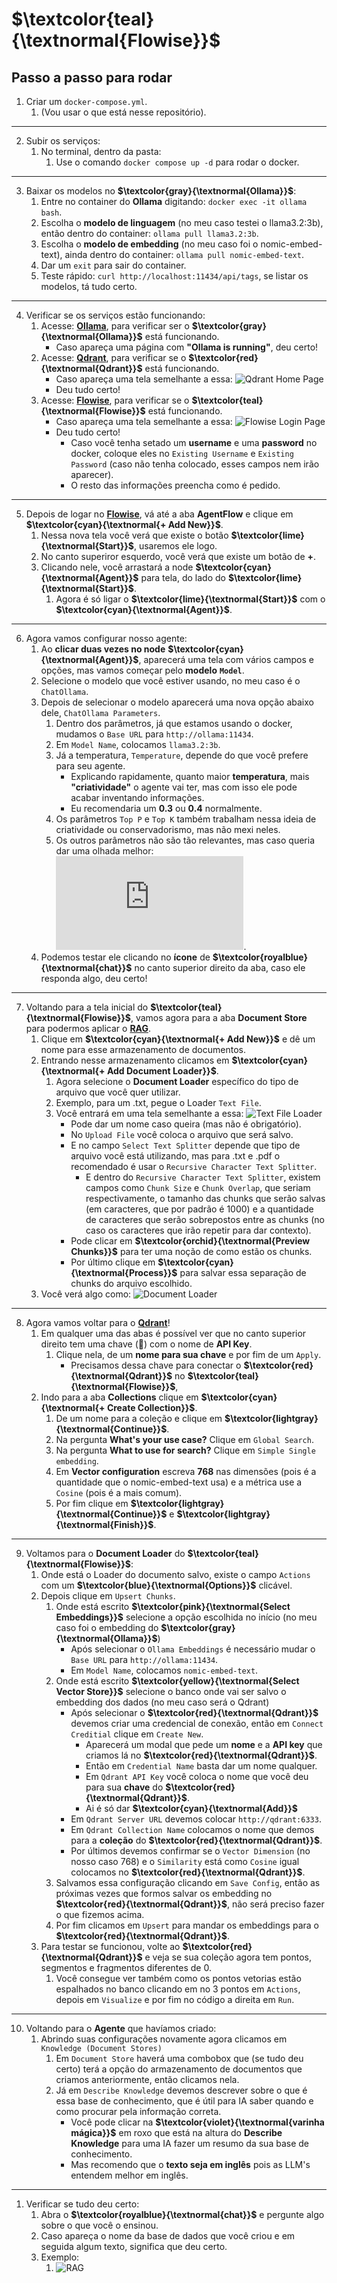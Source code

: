 # **$\textcolor{teal}{\textnormal{Flowise}}$**

## Passo a passo para rodar

1. Criar um `docker-compose.yml`.
   1. (Vou usar o que está nesse repositório).

---

2. Subir os serviços: 
    1. No terminal, dentro da pasta:
        1. Use o comando `docker compose up -d` para rodar o docker.

---

3. Baixar os modelos no **$\textcolor{gray}{\textnormal{Ollama}}$**:
    1. Entre no container do **Ollama** digitando: `docker exec -it ollama bash`.
    2. Escolha o **modelo de linguagem** (no meu caso testei o llama3.2:3b), então dentro do container: `ollama pull llama3.2:3b`.
    3. Escolha o **modelo de embedding** (no meu caso foi o nomic-embed-text), ainda dentro do container: `ollama pull nomic-embed-text`.
    4. Dar um `exit` para sair do container.
    5. Teste rápido: `curl http://localhost:11434/api/tags`, se listar os modelos, tá tudo certo.

---

4. Verificar se os serviços estão funcionando:
    1. Acesse: **[Ollama](http://localhost:11434)**, para verificar ser o **$\textcolor{gray}{\textnormal{Ollama}}$** está funcionando.
        * Caso apareça uma página com **"Ollama is running"**, deu certo!
    2. Acesse: **[Qdrant](http://localhost:6333/dashboard)**, para verificar se o **$\textcolor{red}{\textnormal{Qdrant}}$** está funcionando.
        * Caso apareça uma tela semelhante a essa: ![Qdrant Home Page](qdrant.png)
        * Deu tudo certo!
    3. Acesse: **[Flowise](http://localhost:3000)**, para verificar se o **$\textcolor{teal}{\textnormal{Flowise}}$** está funcionando.
        * Caso apareça uma tela semelhante a essa: ![Flowise Login Page](flowise.png)
        * Deu tudo certo!
            * Caso você tenha setado um **username** e uma **password** no docker, coloque eles no `Existing Username` e `Existing Password` (caso não tenha colocado, esses campos nem irão aparecer).
            * O resto das informações preencha como é pedido.

---

5. Depois de logar no **[Flowise](http://localhost:3000)**, vá até a aba **AgentFlow** e clique em **$\textcolor{cyan}{\textnormal{+ Add New}}$**.
    1. Nessa nova tela você verá que existe o botão **$\textcolor{lime}{\textnormal{Start}}$**, usaremos ele logo.
    2. No canto superiror esquerdo, você verá que existe um botão de **+**.
    3. Clicando nele, você arrastará a node **$\textcolor{cyan}{\textnormal{Agent}}$** para tela, do lado do **$\textcolor{lime}{\textnormal{Start}}$**.
        1. Agora é só ligar o **$\textcolor{lime}{\textnormal{Start}}$** com o **$\textcolor{cyan}{\textnormal{Agent}}$**.

---

6. Agora vamos configurar nosso agente:
    1. Ao **clicar duas vezes no node** **$\textcolor{cyan}{\textnormal{Agent}}$**, aparecerá uma tela com vários campos e opções, mas vamos começar pelo **modelo** **`Model`**.
    2. Selecione o modelo que você estiver usando, no meu caso é o `ChatOllama`.
    3. Depois de selecionar o modelo aparecerá uma nova opção abaixo dele, `ChatOllama Parameters`.
        1. Dentro dos parâmetros, já que estamos usando o docker, mudamos o `Base URL` para `http://ollama:11434`.
        2. Em `Model Name`, colocamos `llama3.2:3b`.
        3. Já a temperatura, `Temperature`, depende do que você prefere para seu agente.
            * Explicando rapidamente, quanto maior **temperatura**, mais **"criatividade"** o agente vai ter, mas com isso ele pode acabar inventando informações.
            * Eu recomendaria um **0.3** ou **0.4** normalmente.
        4. Os parâmetros `Top P` e `Top K` também trabalham nessa ideia de criatividade ou conservadorismo, mas não mexi neles.
        5. Os outros parâmetros não são tão relevantes, mas caso queria dar uma olhada melhor: ![Parâmetros Ollama](https://github.com/ollama/ollama/blob/main/docs/modelfile.md#valid-parameters-and-values).
    4. Podemos testar ele clicando no **ícone** de **$\textcolor{royalblue}{\textnormal{chat}}$** no canto superior direito da aba, caso ele responda algo, deu certo!

---

7. Voltando para a tela inicial do **$\textcolor{teal}{\textnormal{Flowise}}$**, vamos agora para a aba **Document Store** para podermos aplicar o **<ins>RAG</ins>**.
    1. Clique em **$\textcolor{cyan}{\textnormal{+ Add New}}$** e dê um nome para esse armazenamento de documentos.
    2. Entrando nesse armazenamento clicamos em **$\textcolor{cyan}{\textnormal{+ Add Document Loader}}$**. 
        1. Agora selecione o **Document Loader** específico do tipo de arquivo que você quer utilizar.
        2. Exemplo, para um .txt, pegue o Loader `Text File`.
        3. Você entrará em uma tela semelhante a essa: ![Text File Loader](txt.png)
            * Pode dar um nome caso queira (mas não é obrigatório).
            * No `Upload File` você coloca o arquivo que será salvo.
            * E no campo `Select Text Splitter` depende que tipo de arquivo você está utilizando, mas para .txt e .pdf o recomendado é usar o `Recursive Character Text Splitter`.
                * E dentro do `Recursive Character Text Splitter`, existem campos como `Chunk Size` e `Chunk Overlap`, que seriam respectivamente, o tamanho das chunks que serão salvas (em caracteres, que por padrão é 1000) e a quantidade de caracteres que serão sobrepostos entre as chunks (no caso os caracteres que irão repetir para dar contexto).
            * Pode clicar em **$\textcolor{orchid}{\textnormal{Preview Chunks}}$** para ter uma noção de como estão os chunks.
            * Por último clique em **$\textcolor{cyan}{\textnormal{Process}}$** para salvar essa separação de chunks do arquivo escolhido.
    3. Você verá algo como: ![Document Loader](document.png)

---

8. Agora vamos voltar para o **[Qdrant](http://localhost:6333/dashboard)**!  
    1. Em qualquer uma das abas é possível ver que no canto superior direito tem uma chave (🔑) com o nome de **API Key**.      
        1. Clique nela, de um **nome para sua chave** e por fim de um `Apply`.
            * Precisamos dessa chave para conectar o **$\textcolor{red}{\textnormal{Qdrant}}$** no **$\textcolor{teal}{\textnormal{Flowise}}$**, 
    2. Indo para a aba **Collections** clique em **$\textcolor{cyan}{\textnormal{+ Create Collection}}$**. 
        1. De um nome para a coleção e clique em **$\textcolor{lightgray}{\textnormal{Continue}}$**.
        2. Na pergunta **What's your use case?** Clique em `Global Search`.
        3. Na pergunta **What to use for search?** Clique em `Simple Single embedding`.
        4. Em **Vector configuration** escreva **768** nas dimensões (pois é a quantidade que o nomic-embed-text usa) e a métrica use a `Cosine` (pois é a mais comum).
        5. Por fim clique em **$\textcolor{lightgray}{\textnormal{Continue}}$** e **$\textcolor{lightgray}{\textnormal{Finish}}$**.

---

9.  Voltamos para o **Document Loader** do **$\textcolor{teal}{\textnormal{Flowise}}$**:
    1. Onde está o Loader do documento salvo, existe o campo `Actions` com um **$\textcolor{blue}{\textnormal{Options}}$** clicável.
    2. Depois clique em `Upsert Chunks`.
        1. Onde está escrito **$\textcolor{pink}{\textnormal{Select Embeddings}}$** selecione a opção escolhida no início (no meu caso foi o embedding do **$\textcolor{gray}{\textnormal{Ollama}}$**)
            * Após selecionar o `Ollama Embeddings` é necessário mudar o `Base URL` para `http://ollama:11434`.
            * Em `Model Name`, colocamos `nomic-embed-text`.
        2. Onde está escrito **$\textcolor{yellow}{\textnormal{Select Vector Store}}$** selecione o banco onde vai ser salvo o embedding dos dados (no meu caso será o Qdrant)
            * Após selecionar o **$\textcolor{red}{\textnormal{Qdrant}}$** devemos criar uma credencial de conexão, então em `Connect Creditial` clique em `Create New`.
                * Aparecerá um modal que pede um **nome** e a **API key** que criamos lá no **$\textcolor{red}{\textnormal{Qdrant}}$**.
                * Então em `Credential Name` basta dar um nome qualquer.
                * Em `Qdrant API Key` você coloca o nome que você deu para sua **chave** do **$\textcolor{red}{\textnormal{Qdrant}}$**.
                * Ai é só dar **$\textcolor{cyan}{\textnormal{Add}}$**
            * Em `Qdrant Server URL` devemos colocar `http://qdrant:6333`.
            * Em `Qdrant Collection Name` colocamos o nome que demos para a **coleção** do **$\textcolor{red}{\textnormal{Qdrant}}$**.
            * Por últimos devemos confirmar se o `Vector Dimension` (no nosso caso 768) e o `Similarity` está como `Cosine` igual colocamos no **$\textcolor{red}{\textnormal{Qdrant}}$**.
        3. Salvamos essa configuração clicando em `Save Config`, então as próximas vezes que formos salvar os embedding no **$\textcolor{red}{\textnormal{Qdrant}}$**, não será preciso fazer o que fizemos acima. 
        4. Por fim clicamos em `Upsert` para mandar os embeddings para o **$\textcolor{red}{\textnormal{Qdrant}}$**.
    3. Para testar se funcionou, volte ao **$\textcolor{red}{\textnormal{Qdrant}}$** e veja se sua coleção agora tem pontos, segmentos e fragmentos diferentes de 0.
        1. Você consegue ver também como os pontos vetorias estão espalhados no banco clicando em no 3 pontos em `Actions`, depois em `Visualize` e por fim no código a direita em `Run`.

---

10. Voltando para o **Agente** que havíamos criado:
    1. Abrindo suas configurações novamente agora clicamos em `Knowledge (Document Stores)`
        1. Em `Document Store` haverá uma combobox que (se tudo deu certo) terá a opção do armazenamento de documentos que criamos anteriormente, então clicamos nela.
        2. Já em `Describe Knowledge` devemos descrever sobre o que é essa base de conhecimento, que é útil para IA saber quando e como procurar pela informação correta.
            * Você pode clicar na **$\textcolor{violet}{\textnormal{varinha mágica}}$** em roxo que está na altura do **Describe Knowledge** para uma IA fazer um resumo da sua base de conhecimento.
            * Mas recomendo que o **texto seja em inglês** pois as LLM's entendem melhor em inglês.

---

1.  Verificar se tudo deu certo:
    1. Abra o **$\textcolor{royalblue}{\textnormal{chat}}$** e pergunte algo sobre o que você o ensinou.
    2. Caso apareça o nome da base de dados que você criou e em seguida algum texto, significa que deu certo.
    3. Exemplo: 
       1. ![RAG](RAG.png)